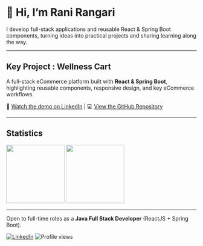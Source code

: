 # 👋 Hi, I’m Rani Rangari

I develop full-stack applications and reusable React & Spring Boot components, turning ideas into practical projects and sharing learning along the way.

---

## Key Project : Wellness Cart  

A full-stack eCommerce platform built with **React & Spring Boot**, highlighting reusable components, responsive design, and key eCommerce workflows.  

🎥 [Watch the demo on LinkedIn](https://www.linkedin.com/feed/update/urn:li:activity:7333097056221155328/)  | 💻 [View the GitHub Repository](https://github.com/rangari-rani/wellness_cart)

---

## Statistics

<div>
  <a href="https://github.com/rangari-rani?tab=repositories&q=&type=&language=&sort=stargazers"><img height="154" src="https://github-readme-stats.vercel.app/api?username=rangari-rani&show_icons=true&theme=react&count_private=true&hide=contribs" /></a>
  <img height="154" src="https://github-readme-stats.vercel.app/api/top-langs/?username=rangari-rani&layout=compact&theme=react&hide=php&langs_count=6" />
</div>

---

Open to full-time roles as a **Java Full Stack Developer** (ReactJS + Spring Boot). 

[![LinkedIn](https://img.shields.io/badge/LinkedIn-Rani_Rangari-blue?logo=linkedin)](https://www.linkedin.com/in/rani-rangari/)
![Profile views](https://komarev.com/ghpvc/?username=rangari-rani&color=gray)

